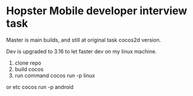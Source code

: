 # Hopster Mobile developer interview task #

Master is main builds, and still at original task cocos2d version.

Dev is upgraded to 3.16 to let faster dev on my linux machine.

1. clone repo 
2. build cocos
3. run command
   cocos run -p linux 

or etc
   cocos run -p android
